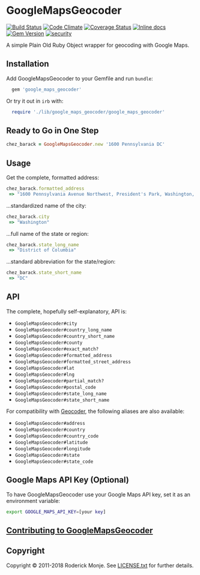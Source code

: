 # GoogleMapsGeocoder

[![Build Status](https://secure.travis-ci.org/ivanoblomov/google_maps_geocoder.png)](http://travis-ci.org/ivanoblomov/google_maps_geocoder)
[![Code Climate](https://codeclimate.com/github/ivanoblomov/google_maps_geocoder.png)](https://codeclimate.com/github/ivanoblomov/google_maps_geocoder)
[![Coverage Status](https://coveralls.io/repos/github/ivanoblomov/google_maps_geocoder/badge.svg?branch=master)](https://coveralls.io/github/ivanoblomov/google_maps_geocoder?branch=master)
[![Inline docs](http://inch-ci.org/github/Ivanoblomov/google_maps_geocoder.svg?branch=master)](http://inch-ci.org/github/Ivanoblomov/google_maps_geocoder)
[![Gem Version](https://badge.fury.io/rb/google_maps_geocoder.svg)](http://badge.fury.io/rb/google_maps_geocoder)
[![security](https://hakiri.io/github/ivanoblomov/google_maps_geocoder/master.svg)](https://hakiri.io/github/ivanoblomov/google_maps_geocoder/master)

A simple Plain Old Ruby Object wrapper for geocoding with Google Maps.

## Installation

Add GoogleMapsGeocoder to your Gemfile and run `bundle`:

```ruby
  gem 'google_maps_geocoder'
```

Or try it out in `irb` with:

```ruby
  require './lib/google_maps_geocoder/google_maps_geocoder'
```

## Ready to Go in One Step

```ruby
chez_barack = GoogleMapsGeocoder.new '1600 Pennsylvania DC'
```

## Usage

Get the complete, formatted address:

```ruby
chez_barack.formatted_address
 => "1600 Pennsylvania Avenue Northwest, President's Park, Washington, DC 20500, USA"
```

...standardized name of the city:

```ruby
chez_barack.city
 => "Washington"
```

...full name of the state or region:

```ruby
chez_barack.state_long_name
 => "District of Columbia"
```

...standard abbreviation for the state/region:

```ruby
chez_barack.state_short_name
 => "DC"
```

## API

The complete, hopefully self-explanatory, API is:

* `GoogleMapsGeocoder#city`
* `GoogleMapsGeocoder#country_long_name`
* `GoogleMapsGeocoder#country_short_name`
* `GoogleMapsGeocoder#county`
* `GoogleMapsGeocoder#exact_match?`
* `GoogleMapsGeocoder#formatted_address`
* `GoogleMapsGeocoder#formatted_street_address`
* `GoogleMapsGeocoder#lat`
* `GoogleMapsGeocoder#lng`
* `GoogleMapsGeocoder#partial_match?`
* `GoogleMapsGeocoder#postal_code`
* `GoogleMapsGeocoder#state_long_name`
* `GoogleMapsGeocoder#state_short_name`

For compatibility with [Geocoder](https://github.com/alexreisner/geocoder), the following aliases are also available:

* `GoogleMapsGeocoder#address`
* `GoogleMapsGeocoder#country`
* `GoogleMapsGeocoder#country_code`
* `GoogleMapsGeocoder#latitude`
* `GoogleMapsGeocoder#longitude`
* `GoogleMapsGeocoder#state`
* `GoogleMapsGeocoder#state_code`

## Google Maps API Key (Optional)

To have GoogleMapsGeocoder use your Google Maps API key, set it as an environment variable:

```bash
export GOOGLE_MAPS_API_KEY=[your key]
```

## [Contributing to GoogleMapsGeocoder](https://github.com/ivanoblomov/google_maps_geocoder/blob/master/.github/CONTRIBUTING.md)

## Copyright

Copyright © 2011-2018 Roderick Monje. See [LICENSE.txt](https://github.com/ivanoblomov/google_maps_geocoder/blob/master/LICENSE.txt) for further details.
